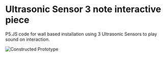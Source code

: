 # Ultrasonic Sensor 3 note interactive piece

P5.JS code for wall based installation using 3 Ultrasonic Sensors to play sound on interaction.


![Constructed Prototype](https://i.imgur.com/a8Xax9p.jpg)
